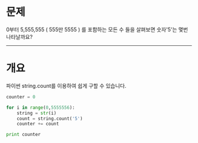 # 문제
0부터 5,555,555 ( 555만 5555 ) 를 포함하는 모든 수 들을 살펴보면
숫자'5'는 몇번나타날까요?

---
# 개요
파이썬 string.count를 이용하여 쉽게 구할 수 있습니다.

```python
counter = 0

for i in range(0,5555556):
	string = str(i)
	count = string.count('5')
	counter += count

print counter
```
